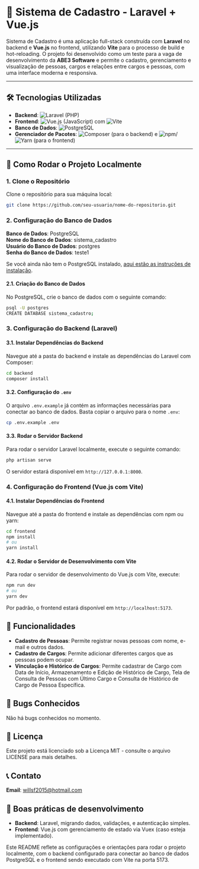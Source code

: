 # 🚀 Sistema de Cadastro - Laravel + Vue.js

Sistema de Cadastro é uma aplicação full-stack construída com **Laravel** no backend e **Vue.js** no frontend, utilizando **Vite** para o processo de build e hot-reloading. O projeto foi desenvolvido como um teste para a vaga de desenvolvimento da **ABE3 Software** e permite o cadastro, gerenciamento e visualização de pessoas, cargos e relações entre cargos e pessoas, com uma interface moderna e responsiva.

---

## 🛠 Tecnologias Utilizadas

- **Backend**: ![Laravel](https://img.shields.io/badge/Laravel-FF2D20?style=for-the-badge&logo=laravel&logoColor=white) (PHP)
- **Frontend**: ![Vue.js](https://img.shields.io/badge/Vue.js-4FC08D?style=for-the-badge&logo=vue.js&logoColor=white) (JavaScript) com ![Vite](https://img.shields.io/badge/Vite-B73BFE?style=for-the-badge&logo=vite&logoColor=white)
- **Banco de Dados**: ![PostgreSQL](https://img.shields.io/badge/PostgreSQL-316192?style=for-the-badge&logo=postgresql&logoColor=white)
- **Gerenciador de Pacotes**: ![Composer](https://img.shields.io/badge/Composer-885630?style=for-the-badge&logo=composer&logoColor=white) (para o backend) e ![npm](https://img.shields.io/badge/npm-CB3837?style=for-the-badge&logo=npm&logoColor=white)/![Yarn](https://img.shields.io/badge/Yarn-2C8EBB?style=for-the-badge&logo=yarn&logoColor=white) (para o frontend)

---

## 🚀 Como Rodar o Projeto Localmente

### 1. Clone o Repositório

Clone o repositório para sua máquina local:

```bash
git clone https://github.com/seu-usuario/nome-do-repositorio.git
```
### 2. Configuração do Banco de Dados

**Banco de Dados**: PostgreSQL  
**Nome do Banco de Dados**: sistema_cadastro  
**Usuário do Banco de Dados**: postgres  
**Senha do Banco de Dados**: teste1  

Se você ainda não tem o PostgreSQL instalado, [aqui estão as instruções de instalação](https://www.postgresql.org/download/).

#### 2.1. Criação do Banco de Dados

No PostgreSQL, crie o banco de dados com o seguinte comando:

```bash
psql -U postgres
CREATE DATABASE sistema_cadastro;
```

### 3. Configuração do Backend (Laravel)

#### 3.1. Instalar Dependências do Backend

Navegue até a pasta do backend e instale as dependências do Laravel com Composer:

```bash
cd backend
composer install
```

#### 3.2. Configuração do `.env`

O arquivo `.env.example` já contém as informações necessárias para conectar ao banco de dados. Basta copiar o arquivo para o nome `.env`:

```bash
cp .env.example .env
```

#### 3.3. Rodar o Servidor Backend

Para rodar o servidor Laravel localmente, execute o seguinte comando:

```bash
php artisan serve
```

O servidor estará disponível em `http://127.0.0.1:8000`.

### 4. Configuração do Frontend (Vue.js com Vite)

#### 4.1. Instalar Dependências do Frontend

Navegue até a pasta do frontend e instale as dependências com npm ou yarn:

```bash
cd frontend
npm install
# ou
yarn install
```


#### 4.2. Rodar o Servidor de Desenvolvimento com Vite

Para rodar o servidor de desenvolvimento do Vue.js com Vite, execute:

```bash
npm run dev
# ou
yarn dev
```

Por padrão, o frontend estará disponível em `http://localhost:5173`.

## 🔧 Funcionalidades
- **Cadastro de Pessoas**: Permite registrar novas pessoas com nome, e-mail e outros dados.
- **Cadastro de Cargos**: Permite adicionar diferentes cargos que as pessoas podem ocupar.
- **Vinculação e Histórico de Cargos**: Permite cadastrar de Cargo com Data de Início, Armazenamento e Edição de Histórico de Cargo, Tela de Consulta de Pessoas com Último Cargo e Consulta de Histórico de Cargo de Pessoa Específica.

## 🐛 Bugs Conhecidos

Não há bugs conhecidos no momento.

## 📄 Licença

Este projeto está licenciado sob a Licença MIT - consulte o arquivo LICENSE para mais detalhes.

## 📞 Contato


**Email**: willsf2015@hotmail.com

## 🚀 Boas práticas de desenvolvimento
- **Backend**: Laravel, migrando dados, validações, e autenticação simples.
- **Frontend**: Vue.js com gerenciamento de estado via Vuex (caso esteja implementado).

Este README reflete as configurações e orientações para rodar o projeto localmente, com o backend configurado para conectar ao banco de dados PostgreSQL e o frontend sendo executado com Vite na porta 5173.

